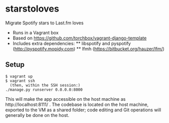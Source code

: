 starstoloves
============

Migrate Spotify stars to Last.fm loves

* Runs in a Vagrant box
* Based on https://github.com/torchbox/vagrant-django-template
* Includes extra dependencies:
** libspotify and pyspotify (http://pyspotify.mopidy.com)
** lfmh (https://bitbucket.org/hauzer/lfm/)

Setup
-----
    
    $ vagrant up
    $ vagrant ssh
      (then, within the SSH session:)
    ./manage.py runserver 0.0.0.0:8000

This will make the app accessible on the host machine as http://localhost:8111/ . The codebase is located on the host
machine, exported to the VM as a shared folder; code editing and Git operations will generally be done on the host.